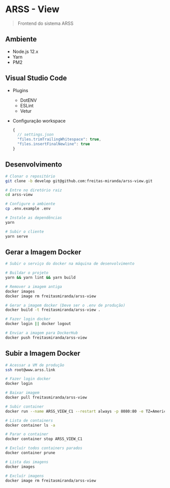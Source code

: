# ARSS - View
> Frontend do sistema ARSS

## Ambiente
 - Node.js 12.x
 - Yarn
 - PM2

## Visual Studio Code
  - Plugins
    - DotENV
    - ESLint
    - Vetur

  - Configuração workspace
    ``` js
    {
      // settings.json
      "files.trimTrailingWhitespace": true,
      "files.insertFinalNewline": true
    }
    ```

## Desenvolvimento
```bash
# Clonar o repositório
git clone -b develop git@github.com:freitas-miranda/arss-view.git

# Entre no diretório raiz
cd arss-view

# Configure o ambiente
cp .env.example .env

# Instale as dependências
yarn

# Subir o cliente
yarn serve
```

## Gerar a Imagem Docker
```bash
# Subir o serviço do docker na máquina de desenvolvimento

# Buildar o projeto
yarn && yarn lint && yarn build

# Remover a imagem antiga
docker images
docker image rm freitasmiranda/arss-view

# Gerar a imagem docker (Deve ser o .env de produção)
docker build -t freitasmiranda/arss-view .

# Fazer login docker
docker login || docker logout

# Enviar a imagem para DockerHub
docker push freitasmiranda/arss-view

```

## Subir a Imagem Docker
```bash
# Acessar a VM de produção
ssh root@www.arss.link

# Fazer login docker
docker login

# Baixar imagem
docker pull freitasmiranda/arss-view

# Subir container
docker run --name ARSS_VIEW_C1 --restart always -p 8080:80 -e TZ=America/Porto_Velho -d freitasmiranda/arss-view

# Lista de containers
docker container ls -a

# Parar o container
docker container stop ARSS_VIEW_C1

# Excluír todos containers parados
docker container prune

# Lista das imagens
docker images

# Excluír imagens
docker image rm freitasmiranda/arss-view

```
